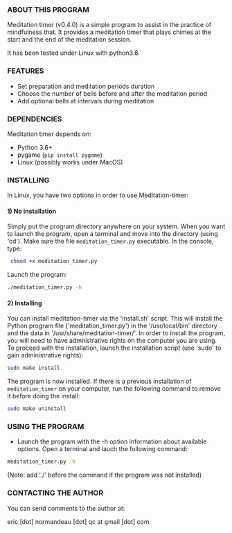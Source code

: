 ### ABOUT THIS PROGRAM

Meditation timer (v0.4.0) is a simple program to assist in the practice of
mindfulness that. It provides a meditation timer that plays chimes at the start
and the end of the meditation session.

It has been tested under Linux with python3.6.

### FEATURES

 - Set preparation and meditation periods duration
 - Choose the number of bells before and after the meditation period
 - Add optional bells at intervals during meditation 

### DEPENDENCIES

Meditation timer depends on:

- Python 3.6+
- pygame (`pip install pygame`)
- Linux (possibly works under MacOS)

### INSTALLING

In Linux, you have two options in order to use Meditation-timer:

#### 1) No installation

Simply put the program directory anywhere on your system. When you want to
launch the program, open a terminal and move into the directory (using 'cd').
Make sure the file `meditation_timer.py` executable. In the console, type:

```bash
 chmod +x meditation_timer.py
```

Launch the program:

```bash
./meditation_timer.py -h
```

#### 2) Installing

You can install meditation-timer via the 'install.sh' script. This will install
the Python program file ('meditation_timer.py') in the '/usr/local/bin'
directory and the data in '/usr/share/meditation-timer/'. In order to install
the program, you will need to have admnistrative rights on the computer you are
using. To proceed with the installation, launch the installation script (use
'sudo' to gain administrative rights):

```bash
sudo make install
```

The program is now installed. If there is a previous installation of
`meditation_timer` on your computer, run the following command to remove it
before doing the install:

```bash
sudo make uninstall
```

### USING THE PROGRAM

- Launch the program with the -h option information about available options.
  Open a terminal and lauch the following command:

```bash
meditation_timer.py -h
```

(Note: add './' before the command if the program was not installed)


### CONTACTING THE AUTHOR

You can send comments to the author at:

eric [dot] normandeau [dot] qc at gmail [dot] com

